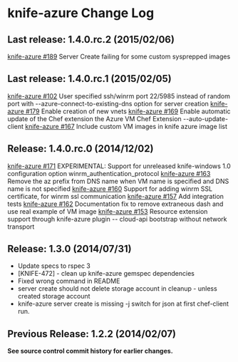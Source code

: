 # knife-azure Change Log

## Last release: 1.4.0.rc.2 (2015/02/06)
[knife-azure #189](https://github.com/chef/knife-azure/issues/189) Server Create failing for some custom sysprepped images

## Last release: 1.4.0.rc.1 (2015/02/05)
[knife-azure #102](https://github.com/chef/knife-azure/pull/102) User specified ssh/winrm port 22/5985 instead of random port with --azure-connect-to-existing-dns option for server creation
[knife-azure #179](https://github.com/chef/knife-azure/pull/179) Enable creation of new vnets
[knife-azure #169](https://github.com/chef/knife-azure/pull/169) Enable automatic update of the Chef extension the Azure VM Chef Extension --auto-update-client
[knife-azure #167](https://github.com/chef/knife-azure/pull/167) Include custom VM images in knife azure image list

## Release: 1.4.0.rc.0 (2014/12/02)
[knife-azure #171](https://github.com/chef/knife-azure/pull/171) EXPERIMENTAL: Support for unreleased knife-windows 1.0 configuration option winrm\_authentication\_protocol
[knife-azure #163](https://github.com/chef/knife-azure/pull/163) Remove the az prefix from DNS name when VM name is specified and DNS name is not specified
[knife-azure #160](https://github.com/chef/knife-azure/pull/160) Support for adding winrm SSL certificate, for winrm ssl communication
[knife-azure #157](https://github.com/chef/knife-azure/pull/157) Add integration tests
[knife-azure #162](https://github.com/chef/knife-azure/pull/162) Documentation fix to remove extraneous dash and use real example of VM image
[knife-azure #153](https://github.com/chef/knife-azure/pull/153) Resource extension support through knife-azure plugin -- cloud-api bootstrap without network transport

## Release: 1.3.0 (2014/07/31)
* Update specs to rspec 3
* [KNIFE-472] - clean up knife-azure gemspec dependencies
* Fixed wrong command in README
* server create should not delete storage account in cleanup - unless created storage account
* knife-azure server create is missing -j switch for json at first chef-client run.

## Previous  Release: 1.2.2 (2014/02/07)

**See source control commit history for earlier changes.**




